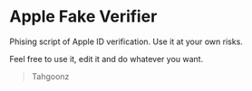 Apple Fake Verifier
===================

Phising script of Apple ID verification. Use it at your own risks.

Feel free to use it, edit it and do whatever you want.

> Tahgoonz
